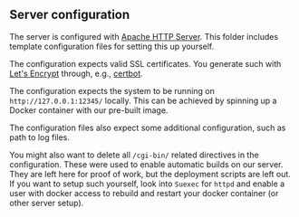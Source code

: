 ## Server configuration

The server is configured with [Apache HTTP Server](https://httpd.apache.org/).
This folder includes template configuration files for setting this up yourself.

The configuration expects valid SSL certificates.
You generate such with [Let's Encrypt](https://letsencrypt.org/) through, e.g., [certbot](https://certbot.eff.org/).

The configuration expects the system to be running on `http://127.0.0.1:12345/` locally.
This can be achieved by spinning up a Docker container with our pre-built image.

The configuration files also expect some additional configuration, such as path to log files.

You might also want to delete all `/cgi-bin/` related directives in the configuration.
These were used to enable automatic builds on our server.
They are left here for proof of work, but the deployment scripts are left out.
If you want to setup such yourself, look into `Suexec` for `httpd` and enable a user with docker access to rebuild and restart your docker container (or other server setup).
